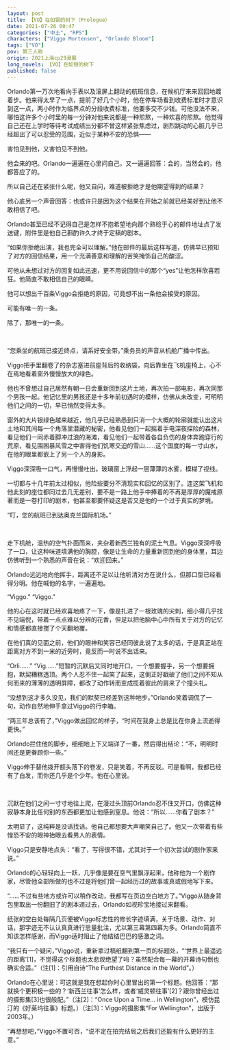 ```yaml
---
layout: post
title: 【VO】在如银的树下（Prologue）
date: 2021-07-26 00:47
categories: ["中土", "RPS"]
characters: ["Viggo Mortensen", "Orlando Bloom"]
tags: ["VO"]
pov: 第三人称
origin: 2021上海cp29漫展
long_novels: 【VO】在如银的树下
published: false
---
```


Orlando第一万次地看向手表以及滚屏上翻动的航班信息，在候机厅来来回回地踱着步。他来得太早了一点，提前了好几个小时，他在停车场看到收费标准时才意识到这一点，两小时作为临界点的分段收费标准，他要多交不少钱。可他没法不来，哪怕这许多个小时里的每一分钟对他来说都是一种煎熬，一种欢喜的煎熬。他觉得自己还在上学时等待考试成绩出分都不曾这样紧张焦虑过，剧烈跳动的心脏几乎已经超出了可以忍受的范围，近似于某种不安的恐惧——

害怕见到他，又害怕见不到他。

他会来的吧。Orlando一遍遍在心里问自己，又一遍遍回答：会的，当然会的，他都答应了的。

所以自己还在紧张什么呢，他又自问，难道被拒绝才是他期望得到的结果？

他心底另一个声音回答：也或许只是因为这个结果在开始之前就已经美好到让他不敢相信了吧。

Orlando甚至已经不记得自己是怎样不抱希望地向那个熟稔于心的邮件地址点了发送键，附件里是他自己斟酌许久才终于定稿的剧本。

“如果你拒绝出演，我也完全可以理解。”他在邮件的最后这样写道，仿佛早已预知了对方的回信结果，用一个充满善意和理解的苦笑掩饰自己的酸涩。

可他从未想过对方的回复如此迅速，更不用说回信中的那个“yes”让他怎样欣喜若狂。他简直不敢相信自己的眼睛。

他可以想出千百条Viggo会拒绝的原因，可竟想不出一条他会接受的原因。

可能有唯一的一条。

除了，那唯一的一条。

<br>

“您乘坐的航班已接近终点，请系好安全带。”乘务员的声音从机舱广播中传出。

Viggo把手里翻卷了的杂志塞进前座背后的收纳袋，向后靠坐在飞机座椅上，心不在焉地看着窗外慢慢放大的绿色。

他也不曾想过自己居然有朝一日会重新回到这片土地，再次拍一部电影，再次同那个男孩一起。他记忆里的男孩还是十多年前初遇时的模样，仿佛从未改变，可明明他们之间的一切，早已悄然变得太多。

窗外的大片银绿色越来越近，他几乎已经熟悉到只消一个大概的轮廓就能认出这片土地和其间每一个角落里潜藏的秘密，他看见他们一起摇着手电深夜探险的森林，看见他们一同赤着脚冲过浪的海滩，看见他们一起带着各自负伤的身体奔跑穿行的荒原，看见围困暴风雪之中害得他们饥寒交迫的雪山……这个国度的每一寸山水，在他的眼里都嵌上了另一个人的身影。

Viggo深深吸一口气，再慢慢吐出。玻璃窗上浮起一层薄薄的水雾，模糊了视线。

一切都与十几年前太过相似，他险些要分不清现实和回忆的区别了。连这架飞机和他此刻的座位都同过去几无差别，要不是一路上他手中捧着的不再是厚厚的魔戒原著而是一卷打印的剧本，他甚至都要怀疑这是否又是他的一个过于真实的梦境。

“叮，您的航班已到达奥克兰国际机场。”

<br>

走下机舱，温热的空气扑面而来，夹杂着新西兰独有的泥土气息。Viggo深深呼吸了一口，让这种味道填满他的胸腔，像是让生命的力量重新回到他的身体里，耳边仿佛听到一个熟悉的声音在说：“欢迎回来。”

Orlando远远地向他挥手，距离还不足以让他听清对方在说什么，但那口型已经看得分明。他在喊他的名字，一遍遍地。

“Viggo.” “Viggo.”

他的心在这时就已经欢喜地疼了一下，像是扎进了一根玫瑰的尖刺，细小得几乎找不见端倪，带着一点点难以分辨的花香，但足以把他脑中心中所有关于对方的记忆和情感都直接搅了个天翻地覆。

在他们真的见面之前，他们的眼神和笑容已经同彼此说了太多的话，于是真正站在距离对方不到一米的近旁时，竟反而一时说不出话来。

“Orli……” “Vig……”短暂的沉默后又同时地开口，一个想要握手，另一个想要拥抱，默契糟糕透顶。两个人忍不住一起笑了起来，这倒正好戳破了他们之间不知从何而来的薄薄的透明屏障，都改了动作转而变成揽着彼此的肩来了个撞头礼。

“没想到这才多久没见，我们的默契已经差到这种地步。”Orlando笑着调侃了一句，动作自然地伸手拿过Viggo的行李箱。

“两三年总该有了，”Viggo做出回忆的样子，“时间在我身上总是比在你身上流逝得更快。”

Orlando拦住他的脚步，细细地上下又端详了一番，然后得出结论：“不，明明时间还是更眷顾你一些。”

Viggo伸手替他拨开额头落下的卷发，只是笑着，不再反驳。可是看啊，我都已经有了白发，而你还几乎是个少年。他在心里说。

<br>

沉默在他们之间一寸寸地往上爬，在漫过头顶前Orlando忍不住又开口，仿佛这种寂静本身比任何别的东西都更加让他感到窒息。他说：“所以……你看了剧本？”

太明显了，这纯粹是没话找话。他自己都想要大声嘲笑自己了。他又一次带着有些惶恐不安的眼神抬眼去看男人的表情。

Viggo只是安静地点头：“看了，写得很不错，尤其对于一个初次尝试的剧作家来说。”

Orlando的心轻轻向上一跃，几乎像是要在空气里飘浮起来，他称他为一个剧作家，尽管他全部所做的也不过是将他们曾一起经历过的故事或真或假地写下来。

“……不过有些地方或许可以稍作改动，我都写在页边空白地方了。”Viggo从随身背包里取出一份翻旧了的剧本递过去，Orlando如视珍宝地接过来翻看。

纸张的空白处每隔几页便被Viggo标志性的修长字迹填满，关于场景、动作、对话，那字迹无不认认真真进行思量批注，尤以第三幕第四幕为多。Orlando简直不知该怎样感谢，而Viggo适时阻止了他结结巴巴的感激之词。

“我只有一个疑问，”Viggo说，重新拿过稿纸翻到第一页的标题处，“‘世界上最遥远的距离’[1]，不觉得这个标题也太悲观绝望了吗？虽然配合每一幕的开幕诗句倒也确实合适。”（注[1]：引用自诗“The Furthest Distance in the World”。）

Orlando在心里说：可这就是我在想起你时心里冒出的第一个标题。他回答：“那就换个更积极一些的？‘新西兰往事’怎么样，或者‘威灵顿往事’[2]？跟你曾经出过的摄影集[3]也很般配。”（注[2]：“Once Upon a Time... in Wellington”，模仿昆汀的《好莱坞往事》标题。）（注[3]：Viggo的摄影集“For Wellington”，出版于2003年。）

“再想想吧，”Viggo不置可否，“说不定在拍完结局之后我们还能有什么更好的主意。”
